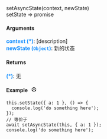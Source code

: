 <div><div id="setasyncstate" class="item-method-name" style="margin-top: -65px; padding-top: 65px;"><div class="item-method-name-area">setAsyncState(context, newState)</div></div><div class="item-method-content"><div>setState =&gt; promise</div><h4>Arguments</h4><div><strong style="color: #1890ff;">context</strong><strong style="color: #1890ff;"> (*)</strong><span>: [description]</span></div><div><strong style="color: #1890ff;">newState</strong><strong style="color: #1890ff;"> (<code>Object</code>)</strong><span>: 新的状态</span></div><h4>Returns</h4><span><strong style="color: #1890ff;">(*)</strong><span>: 无</span></span><h4><span>Example</span><i style="margin-left: 10px; cursor: pointer;" ariaLabel="图标: code" class="anticon anticon-code-sandbox action-showREPL" data-funcname="setAsyncState" data-example="120,156,139,86,42,201,200,44,214,43,78,45,9,46,73,44,73,213,168,86,72,180,82,48,84,168,213,81,208,208,84,176,181,83,168,142,201,83,80,72,206,207,43,206,207,73,213,203,201,79,215,80,79,201,87,40,206,207,77,5,106,203,75,87,200,72,45,74,85,215,180,142,201,171,5,17,250,250,10,207,215,118,62,217,189,253,201,174,190,152,188,196,242,196,204,18,5,160,201,142,197,149,121,201,16,227,65,150,233,40,192,44,1,233,33,104,182,82,44,0,129,236,58,56"><svg viewBox="64 64 896 896" focusable="false" data-icon="code-sandbox" width="1em" height="1em" fill="currentColor" aria-hidden="true"><path d="M709.6 210l.4-.2h.2L512 96 313.9 209.8h-.2l.7.3L151.5 304v416L512 928l360.5-208V304l-162.9-94zM482.7 843.6L339.6 761V621.4L210 547.8V372.9l272.7 157.3v313.4zM238.2 321.5l134.7-77.8 138.9 79.7 139.1-79.9 135.2 78-273.9 158-274-158zM814 548.3l-128.8 73.1v139.1l-143.9 83V530.4L814 373.1v175.2z"></path></svg></i></h4><div style="display: none;">暂无</div><pre><code><span class="hljs-variable language_">this</span>.<span class="hljs-title function_">setState</span>({ <span class="hljs-attr">a</span>: <span class="hljs-number">1</span> }, <span class="hljs-function">() =&gt;</span> {
  <span class="hljs-variable language_">console</span>.<span class="hljs-title function_">log</span>(<span class="hljs-string">&#x27;do something here&#x27;</span>);
});
<span class="hljs-comment">// 等价于</span>
<span class="hljs-keyword">await</span> <span class="hljs-title function_">setAsyncState</span>(<span class="hljs-variable language_">this</span>, { <span class="hljs-attr">a</span>: <span class="hljs-number">1</span> });
<span class="hljs-variable language_">console</span>.<span class="hljs-title function_">log</span>(<span class="hljs-string">&#x27;do something here&#x27;</span>);</code></pre></div></div>